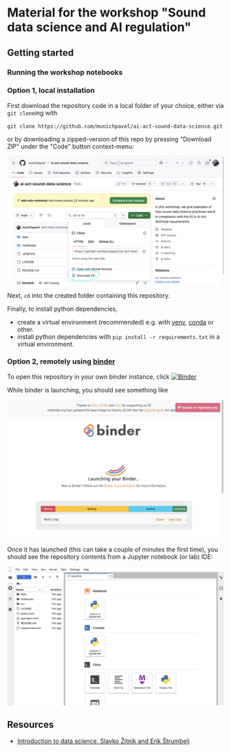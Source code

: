 # Material for the workshop "Sound data science and AI regulation"

## Getting started

### Running the workshop notebooks

### Option 1, local installation

First download the repository code in a local folder of your choice, either via `git clone`ing with

```shell
git clone https://github.com/munichpavel/ai-act-sound-data-science.git
```

or by downloading a zipped-version of this repo by pressing "Download ZIP" under the "Code" button context-menu:

![download-button](docs/graphics/repo-download.png)

Next, `cd` into the created folder containing this repository.

Finally, to install python dependencies,

* create a virtual environment (recommended)  e.g. with [venv](https://docs.python.org/3/library/venv.html), [conda](https://docs.conda.io/en/latest/) or other.
* install python dependencies with `pip install -r requirements.txt` in a virtual environment.


### Option 2, remotely using [binder](https://mybinder.readthedocs.io/en/latest/index.html#)


To open this repository in your own binder instance, click
[![Binder](https://mybinder.org/badge_logo.svg)](https://mybinder.org/v2/gh/munichpavel/ai-act-sound-data-science.git/HEAD)

While binder is launching, you should see something like

![binder launching](docs/graphics/binder-launching.png)

Once it has launched (this can take a couple of minutes the first time), you should see the repository contents from a Jupyter notebook (or lab) IDE:

![binder launched](docs/graphics/binder-launched.png)

## Resources

* [Introduction to data science, Slavko Žitnik and Erik Štrumbelj](https://fri-datascience.github.io/course_ids/handbook/)